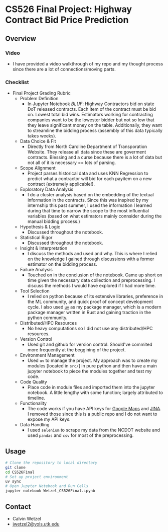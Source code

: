 # CS526 Final Project: Highway Contract Bid Price Prediction

## Overview

### Video

- I have provided a video walkthrough of my repo and my thought process since there are a lot of connections/moving parts.

### Checklist

- Final Project Grading Rubric
  - Problem Definition
    - In Jupyter Notebook _BLUF_: Highway Contractors bid on state DoT released contracts. Each item of the contract must be bid on. Lowest total bid wins. Estimators working for contracting companies want to be the lowester bidder but not so low that they leave significant money on the table. Additionally, they want to streamline the bidding process (assembly of this data typically takes weeks).
  - Data Choice & Fit
    - Directly from North Caroline Department of Transporation Website. They release all data since these are goverment contracts. Blessing and a curse because there is a lot of data but not all of it is necessary == lots of parsing.
  - Scope Alignment
    - Project parses historical data and uses KNN Regression to predict what a contractor will bid for each payitem on a new contract (extremely applicable!).
  - Exploratory Data Analysis
    - I do a cluster analysis based on the embedding of the textual information in the contracts. Since this was inspired by my internship this past summer, I used the information I learned during that time to narrow the scope to the most influential variables (based on what estimators mainly connsider during the manual bidding process.)
  - Hypothesis & Logic
    - Discussed throughout the notebook.
  - Statistical Rigor
    - Discussed throughout the notebook.
  - Insight & Interpretation
    - I discuss the methods and used and why. This is where I relied on the knowledge I gained through discussions with a former estimator on the bidding process.
  - Failure Analysis
    - Touched on in the conclusion of the notebook. Came up short on time given the necessary data collection and preprocessing. I discuss the methods I would have explored if I had more time.
  - Tool Selection
    - I relied on python because of its extensive libraries, preference in the ML community, and quick proof of concept development cycle. I also used [`uv`](https://docs.astral.sh/uv/) as my package manager, which is a modern package manager written in Rust and gaining traction in the python community.
  - Distributed/HPC Resources
    - No heavy computations so I did not use any distributed/HPC resources.
  - Version Control
    - Used git and github for version control. Should've commited more frequently at the beggining of the project.
  - Environment Management
    - Used `uv` to manage the project. My approach was to create my modules [located in `src/`] in pure python and then have a main jupyter notebook to piece the modules together and test my code.
  - Code Quality
    - Place code in module files and imported them into the jupyter notebook. A little lengthy with some function; largely attributed to timeline.
  - Functionality
    - The code works if you have API keys for [Google Maps](https://developers.google.com/maps/documentation/javascript/get-api-key) and [JINA](https://jina.ai/). I removed those since this is a public repo and I do not want to expose my API keys.
  - Data Handling
    - I used `selenium` to scrape my data from the NCDOT website and used `pandas` and `csv` for most of the preprocessing.

## Usage

```bash
# Clone the repository to local directory
git clone
cd CS526Final
# Set up project environment
uv sync
# Open Jupyter Notebook and Run Cells
jupyter notebook Wetzel_CS526Final.ipynb
```

## Contact

- Calvin Wetzel
- jwetzel2@vols.utk.edu
